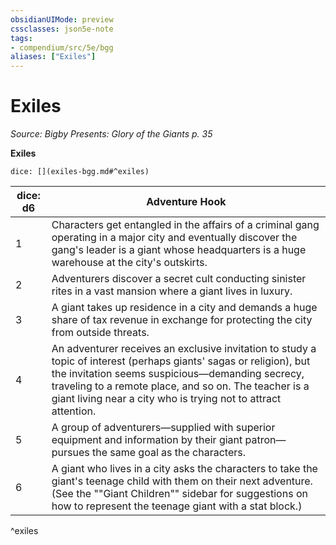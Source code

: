 ```yaml
---
obsidianUIMode: preview
cssclasses: json5e-note
tags:
- compendium/src/5e/bgg
aliases: ["Exiles"]
---
```

# Exiles
*Source: Bigby Presents: Glory of the Giants p. 35* 

**Exiles**

`dice: [](exiles-bgg.md#^exiles)`

| dice: d6 | Adventure Hook |
|----------|----------------|
| 1 | Characters get entangled in the affairs of a criminal gang operating in a major city and eventually discover the gang's leader is a giant whose headquarters is a huge warehouse at the city's outskirts. |
| 2 | Adventurers discover a secret cult conducting sinister rites in a vast mansion where a giant lives in luxury. |
| 3 | A giant takes up residence in a city and demands a huge share of tax revenue in exchange for protecting the city from outside threats. |
| 4 | An adventurer receives an exclusive invitation to study a topic of interest (perhaps giants' sagas or religion), but the invitation seems suspicious—demanding secrecy, traveling to a remote place, and so on. The teacher is a giant living near a city who is trying not to attract attention. |
| 5 | A group of adventurers—supplied with superior equipment and information by their giant patron—pursues the same goal as the characters. |
| 6 | A giant who lives in a city asks the characters to take the giant's teenage child with them on their next adventure. (See the ""Giant Children"" sidebar for suggestions on how to represent the teenage giant with a stat block.) |
^exiles